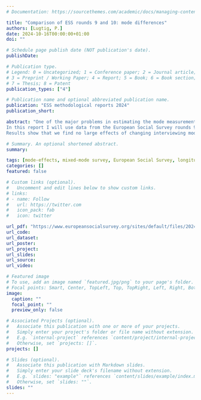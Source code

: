 ```yaml
---
# Documentation: https://sourcethemes.com/academic/docs/managing-content/

title: "Comparison of ESS rounds 9 and 10: mode differences"
authors: [Lugtig, P.]
date: 2024-10-16T00:00:00+01:00
doi: ""

# Schedule page publish date (NOT publication's date).
publishDate:

# Publication type.
# Legend: 0 = Uncategorized; 1 = Conference paper; 2 = Journal article;
# 3 = Preprint / Working Paper; 4 = Report; 5 = Book; 6 = Book section;
# 7 = Thesis; 8 = Patent
publication_types: ["4"]

# Publication name and optional abbreviated publication name.
publication: "ESS methodological reports 2024"
publication_short: 

abstract: "One of the major problems in estimating the mode measurement effect in (mixed-mode) surveys is that isolation of the causal effect of mode on measurement is difficult due to the fact that selection and measurement effects are (potentially) correlated. Some studies have tried to eliminate selection effects by for example re-interviewing face-to-face respondents in a self-interviewing mode shortly after the original interview (Klausch et al., 2014). Or they have randomized respondents into a survey mode only after successfully recruiting a respondent into the survey (Heerwegh, 2009). Both these designs are a bit artificial, and are in practice not always complex to explain and administer to respondents. 
In this report I will use data from the European Social Survey rounds 9 and 10 to investigate mode effects. In round 9, all countries used face-to-face interviewing. In round 10, nine countries used a self-interviewing instrument (web and paper) with the twentytwo other countries using face-to-face interviewing. The change in survey modes was mostly due to the effects of Covid-19 had on the ability to conduct in-person interviews in some countries. The quasi-experimental design however does allow us to compare countries that switched to self-interviewing with countries that kept using face-to-face interviewing.
Results show that we find no large effects of changing interviewing modes on means, variances and covariances across 111 variables that were measured in both rounds 9 and 10 of the ESS. There are approximately 25 variables where we find effect sizes in the change in means associated with the mode switch is .20 (hedges g) or larger, indicating that there are some variables for which we find mode effects."

# Summary. An optional shortened abstract.
summary: 

tags: [mode-effects, mixed-mode survey, European Social Survey, longitudinal analysis]
categories: []
featured: false

# Custom links (optional).
#   Uncomment and edit lines below to show custom links.
# links:
# - name: Follow
#   url: https://twitter.com
#   icon_pack: fab
#   icon: twitter

url_pdf: "https://www.europeansocialsurvey.org/sites/default/files/2024-10/round-9-10-comparison-final.pdf"
url_code: 
url_dataset:
url_poster:
url_project:
url_slides:
url_source:
url_video:

# Featured image
# To use, add an image named `featured.jpg/png` to your page's folder. 
# Focal points: Smart, Center, TopLeft, Top, TopRight, Left, Right, BottomLeft, Bottom, BottomRight.
image:
  caption: ""
  focal_point: ""
  preview_only: false

# Associated Projects (optional).
#   Associate this publication with one or more of your projects.
#   Simply enter your project's folder or file name without extension.
#   E.g. `internal-project` references `content/project/internal-project/index.md`.
#   Otherwise, set `projects: []`.
projects: []

# Slides (optional).
#   Associate this publication with Markdown slides.
#   Simply enter your slide deck's filename without extension.
#   E.g. `slides: "example"` references `content/slides/example/index.md`.
#   Otherwise, set `slides: ""`.
slides: ""
---
```


